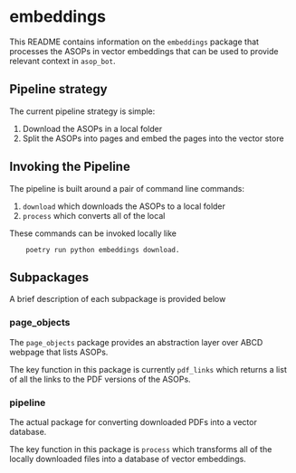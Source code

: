 # embeddings

This README contains information on the `embeddings` package that processes the ASOPs in vector embeddings that can be
used to provide relevant context in `asop_bot`.

## Pipeline strategy

The current pipeline strategy is simple:

1. Download the ASOPs in a local folder
2. Split the ASOPs into pages and embed the pages into the vector store

## Invoking the Pipeline

The pipeline is built around a pair of command line commands:

1. `download` which downloads the ASOPs to a local folder
2. `process` which converts all of the local

These commands can be invoked locally like

```
    poetry run python embeddings download.
```

## Subpackages

A brief description of each subpackage is provided below

### page_objects

The `page_objects` package provides an abstraction layer over ABCD webpage that lists ASOPs.

The key function in this package is currently `pdf_links` which returns a list of all the links to the PDF versions of
the ASOPs.

### pipeline

The actual package for converting downloaded PDFs into a vector database.

The key function in this package is `process` which transforms all of the locally downloaded files into a database of
vector embeddings.
